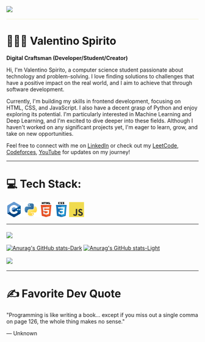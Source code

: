 [![](https://visitcount.itsvg.in/api?id=ValentinoSpirito&icon=0&color=8)](https://visitcount.itsvg.in)

<hr style="height: 2px; background-color: #f5f5dc; border: none; opacity: 0.7; margin-bottom: 20px;"/>

# 👨🏻‍💻 Valentino Spirito
**Digital Craftsman (Developer/Student/Creator)**

Hi, I'm Valentino Spirito, a computer science student passionate about technology and problem-solving. I love finding solutions to challenges that have a positive impact on the real world, and I aim to achieve that through software development.

Currently, I'm building my skills in frontend development, focusing on HTML, CSS, and JavaScript. I also have a decent grasp of Python and enjoy exploring its potential. I'm particularly interested in Machine Learning and Deep Learning, and I'm excited to dive deeper into these fields. Although I haven't worked on any significant projects yet, I'm eager to learn, grow, and take on new opportunities.

Feel free to connect with me on <a href="https://www.linkedin.com/in/valentino-spirito-353867329" target="_blank">LinkedIn</a> or check out my <a href="https://leetcode.com/ValentinoSpirito" target="_blank">LeetCode</a>, <a href="https://codeforces.com/profile/SoleNeve" target="_blank">Codeforces</a>, <a href="https://www.youtube.com/channel/UCrlHHn4fnUSP5r5g22HFhnQ" target="_blank">YouTube</a> for updates on my journey!

<hr style="height: 2px; background-color: #555; border: none; opacity: 0.7; margin-bottom: 20px;"/>

# 💻 Tech Stack:
<p align="left"> <a href="https://www.w3schools.com/cpp/" target="_blank" rel="noreferrer"> <img src="https://raw.githubusercontent.com/devicons/devicon/master/icons/cplusplus/cplusplus-original.svg" alt="cplusplus" width="40" height="40"/></a>
<a href="https://www.python.org" target="_blank" rel="noreferrer"><img src="https://raw.githubusercontent.com/devicons/devicon/master/icons/python/python-original.svg" alt="python" width="40" height="40"/></a><a href="https://www.w3.org/html/" target="_blank" rel="noreferrer"><img src="https://raw.githubusercontent.com/devicons/devicon/master/icons/html5/html5-original-wordmark.svg" alt="html5" width="40" height="40"/></a><a href="https://www.w3schools.com/css/" target="_blank" rel="noreferrer"><img src="https://raw.githubusercontent.com/devicons/devicon/master/icons/css3/css3-original-wordmark.svg" alt="css3" width="40" height="40"/></a><a href="https://developer.mozilla.org/en-US/docs/Web/JavaScript" target="_blank" rel="noreferrer"><img src="https://raw.githubusercontent.com/devicons/devicon/master/icons/javascript/javascript-original.svg" alt="javascript" width="40" height="40"/></a></p>

<hr style="height: 2px; background-color: #555; border: none; opacity: 0.7; margin-bottom: 20px;"/>

![](https://leetcard.jacoblin.cool/ValentinoSpirito?ext=heatmap)


[![Anurag's GitHub stats-Dark](https://github-readme-stats.vercel.app/api?username=ValentinoSpirito&show_icons=true&theme=dark#gh-dark-mode-only)](https://github.com/anuraghazra/github-readme-stats#gh-dark-mode-only)
[![Anurag's GitHub stats-Light](https://github-readme-stats.vercel.app/api?username=ValentinoSpirito&show_icons=true&theme=default#gh-light-mode-only)](https://github.com/anuraghazra/github-readme-stats#gh-light-mode-only)<br/><br/>
![](https://github-readme-streak-stats.herokuapp.com/?user=ValentinoSpirito&theme=dark&hide_border=false)<br/>

<hr style="height: 2px; background-color: #555; border: none; opacity: 0.7; margin-bottom: 20px;"/>

# ✍️ Favorite Dev Quote
"Programming is like writing a book... except if you miss out a single comma on page 126, the whole thing makes no sense."

— Unknown



<!-- Proudly created with GPRM ( https://gprm.itsvg.in ) -->

<!-- Proudly created with GPRM ( https://gprm.itsvg.in ) -->

<!--
**SoleNeve/soleneve** is a ✨ _special_ ✨ repository because its `README.md` (this file) appears on your GitHub profile.

Here are some ideas to get you started:

- 🔭 I’m currently working on ...
- 🌱 I’m currently learning ...
- 👯 I’m looking to collaborate on ...
- 🤔 I’m looking for help with ...
- 💬 Ask me about ...
- 📫 How to reach me: ...
- 😄 Pronouns: ...
- ⚡ Fun fact: ...
-->
